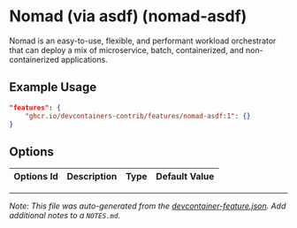 
# Nomad (via asdf) (nomad-asdf)

Nomad is an easy-to-use, flexible, and performant workload orchestrator that can deploy a mix of microservice, batch, containerized, and non-containerized applications.

## Example Usage

```json
"features": {
    "ghcr.io/devcontainers-contrib/features/nomad-asdf:1": {}
}
```

## Options

| Options Id | Description | Type | Default Value |
|-----|-----|-----|-----|




---

_Note: This file was auto-generated from the [devcontainer-feature.json](https://github.com/devcontainers-contrib/features/blob/main/src/nomad-asdf/devcontainer-feature.json).  Add additional notes to a `NOTES.md`._
